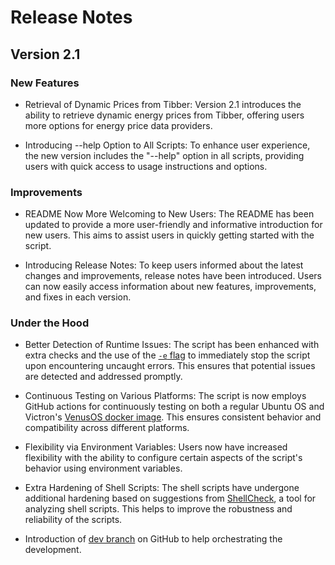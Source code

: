 # Release Notes

## Version 2.1

### New Features

 * Retrieval of Dynamic Prices from Tibber: Version 2.1 introduces the ability to retrieve dynamic energy prices from Tibber, offering users more options for energy price data providers.

 * Introducing --help Option to All Scripts: To enhance user experience, the new version includes the "--help" option in all scripts, providing users with quick access to usage instructions and options.

### Improvements

 * README Now More Welcoming to New Users: The README has been updated to provide a more user-friendly and informative introduction for new users. This aims to assist users in quickly getting started with the script.

 * Introducing Release Notes: To keep users informed about the latest changes and improvements, release notes have been introduced. Users can now easily access information about new features, improvements, and fixes in each version.

### Under the Hood

 * Better Detection of Runtime Issues: The script has been enhanced with extra checks and the use of the [`-e` flag](https://www.gnu.org/software/bash/manual/html_node/The-Set-Builtin.html) to immediately stop the script upon encountering uncaught errors. This ensures that potential issues are detected and addressed promptly.

 * Continuous Testing on Various Platforms: The script is now employs GitHub actions for continuously testing on both a regular Ubuntu OS and Victron's [VenusOS docker image](https://hub.docker.com/r/victronenergy/venus-docker). This ensures consistent behavior and compatibility across different platforms.

 * Flexibility via Environment Variables: Users now have increased flexibility with the ability to configure certain aspects of the script's behavior using environment variables.

 * Extra Hardening of Shell Scripts: The shell scripts have undergone additional hardening based on suggestions from [ShellCheck](https://www.shellscript.net), a tool for analyzing shell scripts. This helps to improve the robustness and reliability of the scripts.

 * Introduction of [dev branch](https://github.com/christian1980nrw/Spotmarket-Switcherdev/tree/dev) on GitHub to help orchestrating the development.
